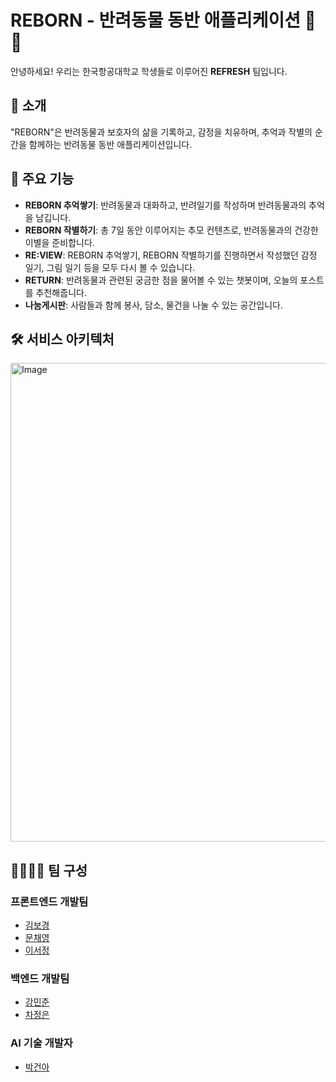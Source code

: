 # REBORN - 반려동물 동반 애플리케이션 🐾💙

안녕하세요! 우리는 한국항공대학교 학생들로 이루어진 **REFRESH** 팀입니다.

## 🌈 소개 

"REBORN"은 반려동물과 보호자의 삶을 기록하고, 감정을 치유하며, 추억과 작별의 순간을 함께하는 반려동물 동반 애플리케이션입니다.

## 🚀 주요 기능 

- **REBORN 추억쌓기**: 반려동물과 대화하고, 반려일기를 작성하며 반려동물과의 추억을 남깁니다.
- **REBORN 작별하기**: 총 7일 동안 이루어지는 추모 컨텐츠로, 반려동물과의 건강한 이별을 준비합니다.
- **RE:VIEW**:  REBORN 추억쌓기, REBORN 작별하기를 진행하면서 작성했던 감정 일기, 그림 일기 등을 모두
다시 볼 수 있습니다.
- **RETURN**: 반려동물과 관련된 궁금한 점을 물어볼 수 있는 챗봇이며, 오늘의 포스트를 추천해줍니다.
- **나눔게시판**: 사람들과 함께 봉사, 담소, 물건을 나눌 수 있는 공간입니다.

## 🛠️ 서비스 아키텍처
<img width="1441" height="766" alt="Image" src="https://github.com/user-attachments/assets/3ead42ac-1d6a-4030-abbb-a126082b7341" />

## 👨‍💻👩‍💻 팀 구성 

### 프론트엔드 개발팀

- [김보경](https://github.com/kimbodle)
- [문채영](https://github.com/mcy0325)
- [이서정](https://github.com/girin-sj) 

### 백엔드 개발팀

- [강민준](https://github.com/MinJunKKang)
- [차정은](https://github.com/jyc0011) 

### AI 기술 개발자

- [박건아](https://github.com/gunapark) 
